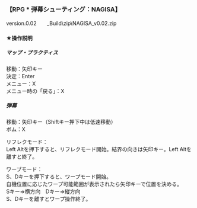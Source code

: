### 【RPG * 弾幕シューティング：NAGISA】

 version.0.02　　_Build\zip\NAGISA_v0.02.zip
 
#### ★操作説明
 
#####   マップ・プラクティス
移動：矢印キー  
決定：Enter  
メニュー：X  
メニュー時の「戻る」：X       

#####   弾幕
移動：矢印キー（Shiftキー押下中は低速移動）  
ボム：X  

リフレクモード：  
Left Altを押下すると、リフレクモード開始。結界の向きは矢印キー。Left Altを離すと終了。

ワープモード：  
S、Dキーを押下すると、ワープモード開始。  
自機位置に応じたワープ可能範囲が表示されたら矢印キーで位置を決める。  
Sキー⇒横方向　Dキー⇒縦方向  
S、Dキーを離すとワープ操作終了。

